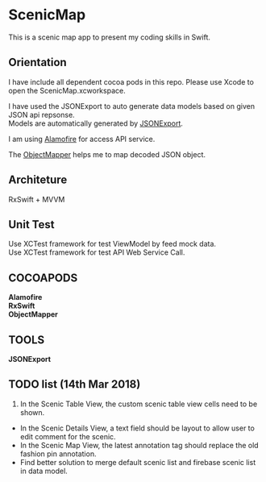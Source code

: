 # ScenicMap
This is a scenic map app to present my coding skills in Swift.

## Orientation
I have include all dependent cocoa pods in this repo. Please use Xcode to open the ScenicMap.xcworkspace.   

I have used the JSONExport to auto generate data models based on given JSON api repsonse.   
Models are automatically generated by [JSONExport](https://github.com/Ahmed-Ali/JSONExport).  

I am using [Alamofire](https://cocoapods.org/pods/Alamofire) for access API service.  

The [ObjectMapper](https://cocoapods.org/pods/ObjectMapper) helps me to map decoded JSON object.  

## Architeture
RxSwift + MVVM

## Unit Test
Use XCTest framework for test ViewModel by feed mock data.  
Use XCTest framework for test API Web Service Call.  

## COCOAPODS 
**Alamofire**  
**RxSwift**  
**ObjectMapper**  

## TOOLS
**JSONExport**


## TODO list (14th Mar 2018)  
1. In the Scenic Table View, the custom scenic table view cells need to be shown.   
* In the Scenic Details View, a text field should be layout to allow user to edit comment for the scenic.  
* In the Scenic Map View, the latest annotation tag should replace the old fashion pin annotation.
* Find better solution to merge default scenic list and firebase scenic list in data model. 
